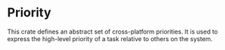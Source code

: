 # Priority

This crate defines an abstract set of cross-platform priorities.  It is used to express the high-level priority of a task 
relative to others on the system.